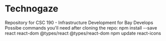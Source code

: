 # Technogaze
Repository for CSC 190 - Infrastructure Development for Bay Develops
Possibe commands you'll need after cloning the repo:
  npm install --save react react-dom @types/react @types/react-dom
  npm update react-icons

